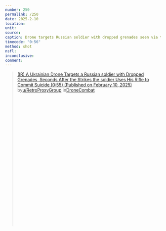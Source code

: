 ```yaml
---
number: 250
permalink: /250
date: 2025-2-10
location: 
unit: 
source: 
caption: Drone targets Russian soldier with dropped grenades seen via thermal view, then camera switches to daylight only to capture him shooting himself
timecode: "0:56"
method: shot
nsfl: 
inconclusive: 
comment: 
---
```

<blockquote class="reddit-embed-bq" style="height:500px" data-embed-height="586"><a href="https://www.reddit.com/r/DroneCombat/comments/1j05nko/ir_a_ukrainian_drone_targets_a_russian_soldier/">(IR) A Ukrainian Drone Targets a Russian soldier with Dropped Grenades, Seconds After the Strikes the soldier Uses His Rifle to Commit Suicide (0:55) (Published on February 10, 2025)</a><br> by<a href="https://www.reddit.com/user/RetroProxyGroup/">u/RetroProxyGroup</a> in<a href="https://www.reddit.com/r/DroneCombat/">DroneCombat</a></blockquote><script async="" src="https://embed.reddit.com/widgets.js" charset="UTF-8"></script>